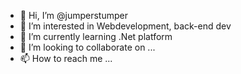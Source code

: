 - 👋 Hi, I’m @jumperstumper
- 👀 I’m interested in Webdevelopment, back-end dev
- 🌱 I’m currently learning .Net platform
- 💞️ I’m looking to collaborate on ...
- 📫 How to reach me ...

<!---
jumperstumper/jumperstumper is a ✨ special ✨ repository because its `README.md` (this file) appears on your GitHub profile.
You can click the Preview link to take a look at your changes.
--->
